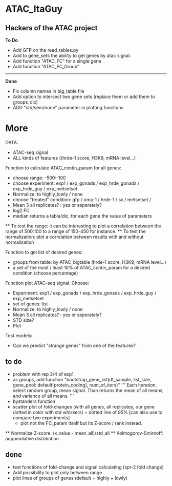 # ATAC_ItaGuy
## Hackers of the ATAC project

**To Do**
- Add GFP on the read_tables.py
- Add to gene_sets the ability to get genes by atac signal.
- Add function "ATAC_FC" for a single gene
- Add function "ATAC_FC_Group"

---
**Done**
- Fix column names in big_table file
- Add option to intersect two gene sets (replace them or add them to groups_dic)
- ADD "std/sem/none" parameter in plotting functions


# More
DATA:
- ATAC-seq signal
- ALL kinds of features ((hrde-1 score, H3K9, mRNA level...)


Function to calculate ATAC_contin_param for all genes:
- choose range: -500:-100
- choose experiment: exp1 / exp_gonads / exp_hrde_gonads / exp_hrde_guy / exp_metsetset
- Normalize: to highly_lowly / none
- choose "treated" condition: gfp / oma-1 / hrde-1 / sx / metsetset / 
- Mean 3 all replicates? : yes or seperately?
- log2 FC
- median
returns a table/dic, for each gene the value of paramaters

** To test the range: it can be interesting to plot a correlation between the range of 500:100 to a range of 150-450 for instance. 
** To test the normalization: plot a correlation between results with and without normalization


Function to get list of desired genes:
- groups from table: by ATAC_bigtable (hrde-1 score, H3K9, mRNA level...)
- a set of the most / least 10% of ATAC_contin_param for a desired condition (choose percentage)


Function plot ATAC-seq signal. Choose:
- Experiment: exp1 / exp_gonads / exp_hrde_gonads / exp_hrde_guy / exp_metsetset
- set of genes: list
- Normalize: to highly_lowly / none
- Mean 3 all replicates? : yes or seperately?
- STD size?
- Plot


Test models:
- Can we predict "strange genes" from one of the features?





## to do
- problem with rep 2/4 of exp1
- as groups, add function "bootstrap_gene_list(df_sample, list_size, gene_pool: default[protein_coding], num_of_iters)"
'''
Each iteration, select random group, mean signal.
Than returns the mean of all means, and variance of all means.
'''
- bystanders function
- scatter plot of fold-changes (with all genes, all replicates, our gene dotted in color with std whiskers) + dotted line of 95% [can also use to compare two experiments]
    - plot not the FC_param itself but its Z-score / rank instead.


** Normalize Z-score. (x_value - mean_all)/std_all
** Kolmogorov-Smirnoff: aqqumulative distribution

## done
- test functions of fold-change and signal calculating (spr-2 fold change)
- Add possibility to plot only between range
- plot lines of groups of genes (default = highly + lowly)
